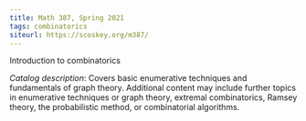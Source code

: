 ```yaml
---
title: Math 387, Spring 2021
tags: combinatorics
siteurl: https://scoskey.org/m387/
---
```


Introduction to combinatorics<!--more-->

*Catalog description*: Covers basic enumerative techniques and fundamentals of graph theory. Additional content may include further topics in enumerative techniques or graph theory, extremal combinatorics, Ramsey theory, the probabilistic method, or combinatorial algorithms. 
